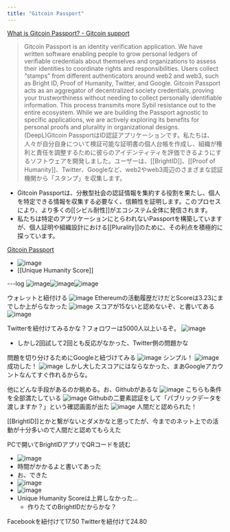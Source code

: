 ```yaml
---
title: "Gitcoin Passport"
---
```


[What is Gitcoin Passport? - Gitcoin support](https://support.gitcoin.co/gitcoin-knowledge-base/gitcoin-passport/what-is-gitcoin-passport)
> Gitcoin Passport​ is an identity verification application. We have written software enabling people to grow personal ledgers of verifiable credentials about themselves and organizations to assess their identities to coordinate rights and responsibilities. Users collect “stamps” from different authenticators around web2 and web3, such as Bright ID, Proof of Humanity, Twitter, and Google.
>  Gitcoin Passport acts as an aggregator of decentralized society credentials, proving your trustworthiness without needing to collect personally identifiable information. This process transmits more Sybil resistance out to the entire ecosystem.
>  While we are building the Passport agnostic to specific applications, we are actively exploring its benefits for personal proofs and plurality in organizational designs.
(DeepL)Gitcoin PassportはID認証アプリケーションです。私たちは、人々が自分自身について検証可能な証明書の個人台帳を作成し、組織が権利と責任を調整するために彼らのアイデンティティを評価できるようにするソフトウェアを開発しました。ユーザーは、[[BrightID]]、[[Proof of Humanity]]、Twitter、Googleなど、web2やweb3周辺のさまざまな認証機関から「スタンプ」を収集します。
- Gitcoin Passportは、分散型社会の認証情報を集約する役割を果たし、個人を特定できる情報を収集する必要なく、信頼性を証明します。このプロセスにより、より多くの[[シビル耐性]]がエコシステム全体に発信されます。
- 私たちは特定のアプリケーションにとらわれないPassportを構築していますが、個人証明や組織設計における[[Plurality]]のために、その利点を積極的に探っています。

[Gitcoin Passport](https://passport.gitcoin.co/)
- ![image](https://gyazo.com/2b7d3ebf03e79d7ca43e104bdea88fa9/thumb/1000)
- [[Unique Humanity Score]]


---log
![image](https://gyazo.com/8b76452790d6ce502b1056813cabab97/thumb/1000)![image](https://gyazo.com/5602d69e6e41e004ba508d8648743858/thumb/1000)![image](https://gyazo.com/604391a797e6a9484d853b88c1b2fa5b/thumb/1000)

ウォレットと紐付ける
![image](https://gyazo.com/bf5f0668bacc192c0013f913a45c0863/thumb/1000)
Ethereumの活動履歴だけだとScoreは3.23にまでしか上がらなかった
![image](https://gyazo.com/41f30461d7ce6996ff3e7774f9260fbd/thumb/1000)
スコアが15ないと認めないぞ、と書いてある
![image](https://gyazo.com/70dcd8ce7aa5815dcc834e15178e4866/thumb/1000)

Twitterを紐付けてみるかな？フォロワーは5000人以上いるぞ。
![image](https://gyazo.com/691319d0641a75bb1e9682568cbc520f/thumb/1000)
- しかし2回試して2回とも反応がなかった、Twitter側の問題かな

問題を切り分けるためにGoogleと紐づけてみる
![image](https://gyazo.com/236718f6ad01d299aab3ed60699c6421/thumb/1000)
シンプル！
![image](https://gyazo.com/3a4c8222be9df1d4160c7b5f873b6064/thumb/1000)
成功した！
![image](https://gyazo.com/99bc6ff05afd1f420afceda4d1c84642/thumb/1000)
しかし大したスコアにはならなかった、まあGoogleアカウントなんてすぐ作れるからな。

他にどんな手段があるのか眺める。お、Githubがあるな
![image](https://gyazo.com/070de95615c43645b263ea085113b50f/thumb/1000)
こちらも条件を全部満たしている
![image](https://gyazo.com/a76a4863ec8ef19208805f155a192ac5/thumb/1000)
Githubの二要素認証をして「パブリックデータを渡しますか？」という確認画面が出た
![image](https://gyazo.com/b51c0f3713479c305c5a2f9bda005163/thumb/1000)
人間だと認められた！

[[BrightID]]とかと繋がないとダメかなと思ってたが、今までのネット上での活動が十分多いので人間だと認めてもらえた

PCで開いてBrightIDアプリでQRコードを読む
- ![image](https://gyazo.com/194edaf79a2365e8a72bac79006743df/thumb/1000)
- 時間がかかるよと書いてあった
- お、できた
- ![image](https://gyazo.com/b0c5f8f41dbdeeb2815638808eaa3f0d/thumb/1000)
- ![image](https://gyazo.com/a3916954f18a305d37e730cd0b7ea82e/thumb/1000)
- Unique Humanity Scoreは上昇しなかった…
    - 作りたてのBrightIDだからかな？

Facebookを紐付けて17.50
Twitterを紐付けて24.80

